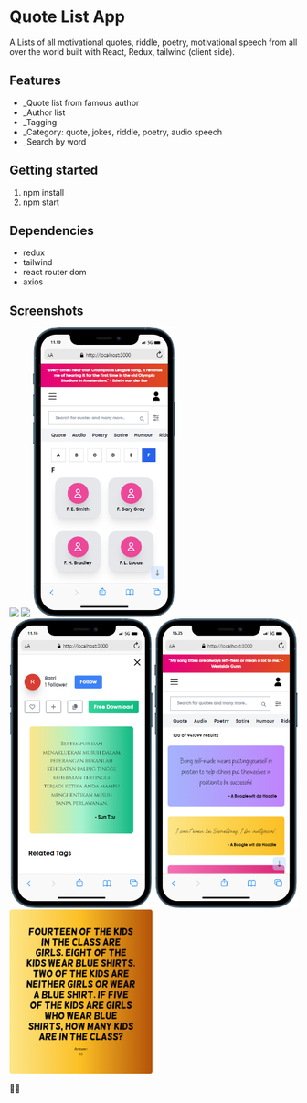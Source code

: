# Quote List App

A Lists of all motivational quotes, riddle, poetry, motivational speech from all over the world built with React, Redux, tailwind (client side). 

## Features

- _Quote list from famous author
- _Author list
- _Tagging 
- _Category: quote, jokes, riddle, poetry, audio speech
- _Search by word

## Getting started

1. npm install
2. npm start

## Dependencies

 - redux
 - tailwind
 - react router dom
 - axios

## Screenshots
<div>
<img width="250" src="https://github.com/larazan/whatAwords_client/blob/main/screenshots/mobile (1).gif"> </img>
<img width="250" src="https://github.com/larazan/whatAwords_client/blob/main/screenshots/mobile (2).gif"> </img>
  <img width="250" src="https://github.com/larazan/whatAwords_client/blob/main/screenshots/mobile (6).png"> </img>
  <img width="250" src="https://github.com/larazan/whatAwords_client/blob/main/screenshots/mobile (7).png"> </img>
  <img width="250" src="https://github.com/larazan/whatAwords_client/blob/main/screenshots/mobile (8).png"> </img>
  <img width="250" src="https://github.com/larazan/whatAwords_client/blob/main/screenshots/61c81aec301e19260c9f856a.png"> </img>
  
</div>

🙏🏾
